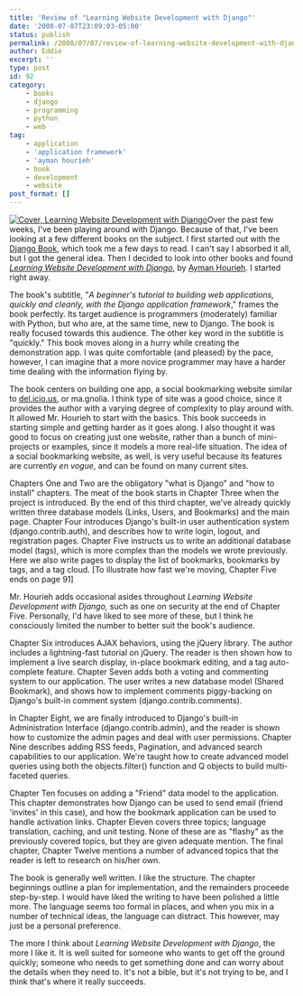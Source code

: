 ```yaml
---
title: 'Review of "Learning Website Development with Django"'
date: '2008-07-07T23:09:03-05:00'
status: publish
permalink: /2008/07/07/review-of-learning-website-development-with-django
author: Eddie
excerpt: ''
type: post
id: 92
category:
    - books
    - django
    - programming
    - python
    - web
tag:
    - application
    - 'application framework'
    - 'ayman hourieh'
    - book
    - development
    - website
post_format: []
---
```

[![Cover, Learning Website Development with Django](../../../../uploads/2008/07/learningwebsitedjango.jpg "Cover, Learning Website Development with Django")](http://www.packtpub.com/django-website-development-tutorial/book)Over the past few weeks, I've been playing around with Django. Because of that, I've been looking at a few different books on the subject. I first started out with the [Django Book](http://www.djangobook.com/en/1.0/), which took me a few days to read. I can't say I absorbed it all, but I got the general idea. Then I decided to look into other books and found [*Learning Website Development with Django*](http://www.packtpub.com/django-website-development-tutorial/book), by [Ayman Hourieh](http://aymanh.com/).  I started right away.

The book's subtitle, "*A beginner's tutorial to building web applications, quickly and cleanly, with the Django application framework*," frames the book perfectly. Its target audience is programmers (moderately) familiar with Python, but who are, at the same time, new to Django. The book is really focused towards this audience. The other key word in the subtitle is "quickly." This book moves along in a hurry while creating the demonstration app. I was quite comfortable (and pleased) by the pace, however, I can imagine that a more novice programmer may have a harder time dealing with the information flying by.

The book centers on building one app, a social bookmarking website similar to [del.icio.us](http://del.icio.us/), or ma.gnolia. I think type of site was a good choice, since it provides the author with a varying degree of complexity to play around with. It allowed Mr. Hourieh to start with the basics. This book succeeds in starting simple and getting harder as it goes along. I also thought it was good to focus on creating just one website, rather than a bunch of mini-projects or examples, since it models a more real-life situation. The idea of a social bookmarking website, as well, is very useful because its features are currently *en vogue*, and can be found on many current sites.

Chapters One and Two are the obligatory "what is Django" and "how to install" chapters. The meat of the book starts in Chapter Three when the project is introduced.  By the end of this third chapter, we've already quickly written three database models (Links, Users, and Bookmarks) and the main page. Chapter Four introduces Django's built-in user authentication system (django.contrib.auth), and describes how to write login, logout, and registration pages. Chapter Five instructs us to write an additional database model (tags), which is more complex than the models we wrote previously. Here we also write pages to display the list of bookmarks, bookmarks by tags, and a tag cloud. \[To illustrate how fast we're moving, Chapter Five ends on page 91\]

Mr. Hourieh adds occasional asides throughout *Learning Website Development with Django,* such as one on security at the end of Chapter Five. Personally, I'd have liked to see more of these, but I think he consciously limited the number to better suit the book's audience.

Chapter Six introduces <city><place>AJAX</place></city> behaviors, using the jQuery library. The author includes a lightning-fast tutorial on jQuery. The reader is then shown how to implement a live search display, in-place bookmark editing, and a tag auto-complete feature. Chapter Seven adds both a voting and commenting system to our application. The user writes a new database model (Shared Bookmark), and shows how to implement comments piggy-backing on Django's built-in comment system (django.contrib.comments).

In Chapter Eight, we are finally introduced to Django's built-in Administration Interface (django.contrib.admin), and the reader is shown how to customize the admin pages and deal with user permissions. Chapter Nine describes adding RSS feeds, Pagination, and advanced search capabilities to our application. We're taught how to create advanced model queries using both the objects.filter() function and Q objects to build multi-faceted queries.

Chapter Ten focuses on adding a "Friend" data model to the application. This chapter demonstrates how Django can be used to send email (friend 'invites' in this case), and how the bookmark application can be used to handle activation links. Chapter Eleven covers three topics; language translation, caching, and unit testing. None of these are as "flashy" as the previously covered topics, but they are given adequate mention. The final chapter, Chapter Twelve mentions a number of advanced topics that the reader is left to research on his/her own.

The book is generally well written. I like the structure. The chapter beginnings outline a plan for implementation, and the remainders proceede step-by-step. I would have liked the writing to have been polished a little more. The language seems too formal in places, and when you mix in a number of technical ideas, the language can distract. This however, may just be a personal preference.

The more I think about *Learning Website Development with Django*, the more I like it. It is well suited for someone who wants to get off the ground quickly; someone who needs to get something done and can worry about the details when they need to. It's not a bible, but it's not trying to be, and I think that's where it really succeeds.